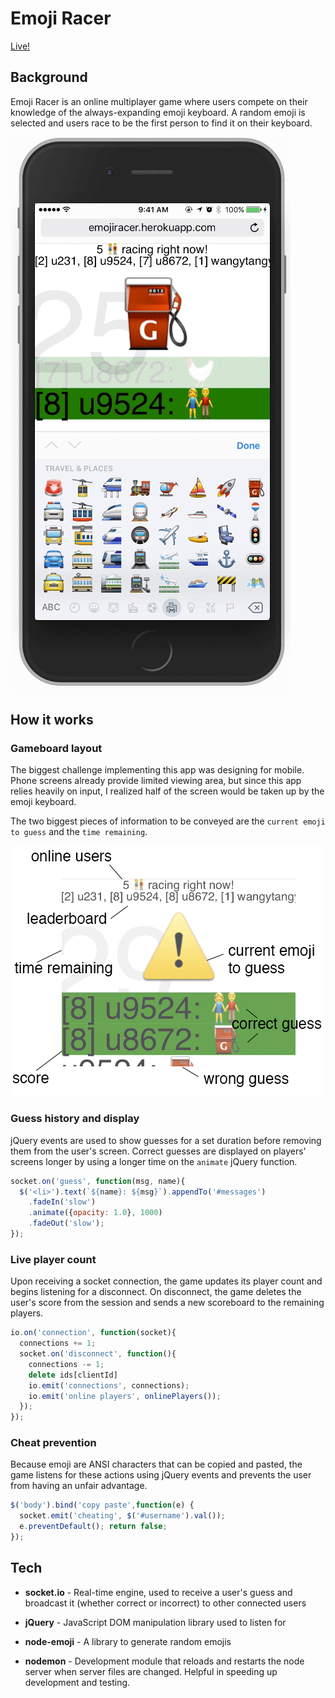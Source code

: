 # Emoji Racer

[Live!](https://emojiracer.herokuapp.com/)

## Background

Emoji Racer is an online multiplayer game where users compete on their knowledge of the always-expanding emoji keyboard. A random emoji is selected and users race to be the first person to find it on their keyboard.

![demo](demo/racer-demo.gif)

## How it works

### Gameboard layout
The biggest challenge implementing this app was designing for mobile. Phone screens already provide limited viewing area, but since this app relies heavily on input, I realized half of the screen would be taken up by the emoji keyboard.

The two biggest pieces of information to be conveyed are the `current emoji to guess` and the `time remaining`.

![guide](demo/racer-guide.png)

### Guess history and display
jQuery events are used to show guesses for a set duration before removing them from the user's screen. Correct guesses are displayed on players' screens longer by using a longer time on the `animate` jQuery function.

```javascript
socket.on('guess', function(msg, name){
  $('<li>').text(`${name}: ${msg}`).appendTo('#messages')
    .fadeIn('slow')
    .animate({opacity: 1.0}, 1000)
    .fadeOut('slow');
});
```

### Live player count
Upon receiving a socket connection, the game updates its player count and begins listening for a disconnect. On disconnect, the game deletes the user's score from the session and sends a new scoreboard to the remaining players.

```javascript
io.on('connection', function(socket){
  connections += 1;
  socket.on('disconnect', function(){
    connections -= 1;
    delete ids[clientId]
    io.emit('connections', connections);
    io.emit('online players', onlinePlayers());
  });
});
```

### Cheat prevention
Because emoji are ANSI characters that can be copied and pasted, the game listens for these actions using jQuery events and prevents the user from having an unfair advantage.
```javascript
$('body').bind('copy paste',function(e) {
  socket.emit('cheating', $('#username').val());
  e.preventDefault(); return false;
});
```

## Tech

* **socket.io** - Real-time engine, used to receive a user's guess and broadcast it (whether correct or incorrect) to other connected users

* **jQuery** - JavaScript DOM manipulation library used to listen for

* **node-emoji** - A library to generate random emojis

* **nodemon** - Development module that reloads and restarts the node server when server files are changed. Helpful in speeding up development and testing.

